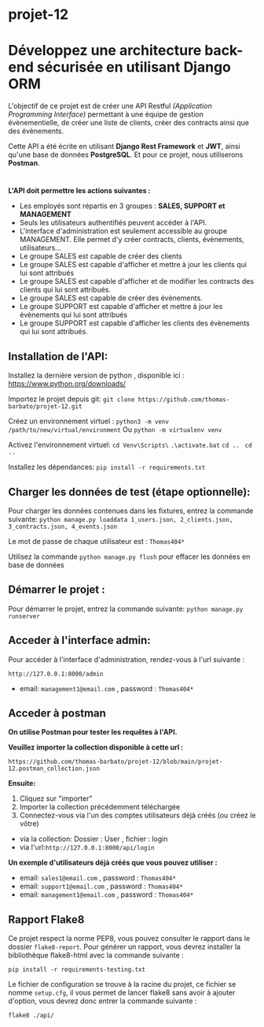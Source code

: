 # projet-12 
# Développez une architecture back-end sécurisée en utilisant Django ORM

L'objectif de ce projet est de créer une API Restful 
*(Application Programming Interface)* permettant à une équipe de gestion évènementielle, de créer une liste de clients, créer des contracts ainsi que des évènements.

Cette API a été écrite en utilisant **Django Rest Framework** et **JWT**, ainsi qu'une base de données **PostgreSQL**. Et pour ce projet, nous utiliserons **Postman**.
#
**L'API doit permettre les actions suivantes :**

- Les employés sont répartis en 3 groupes : **SALES, SUPPORT et MANAGEMENT**
- Seuls les utilisateurs authentifiés peuvent accéder à l'API.
- L'interface d'administration est seulement accessible au groupe MANAGEMENT. Elle permet d'y créer contracts, clients, évènements, utilisateurs...
- Le groupe SALES est capable de créer des clients
- Le groupe SALES est capable d'afficher et mettre à jour les clients qui lui sont attribués
- Le groupe SALES est capable d'afficher et de modifier les contracts des clients qui lui sont attribués.
- Le groupe SALES est capable de créer des évènements.
- Le groupe SUPPORT est capable d'afficher et mettre à jour les évènements qui lui sont attribués
- Le groupe SUPPORT est capable d'afficher les clients des évènements qui lui sont attribués.

## Installation de l'API:

Installez la dernière version de python , disponible ici : https://www.python.org/downloads/

Importez le projet depuis git: `git clone https://github.com/thomas-barbato/projet-12.git`

Créez un environnement virtuel :
`python3 -m venv /path/to/new/virtual/environment`
Ou `python -m virtualenv venv`

Activez l'environnement virtuel:
`cd Venv\Scripts\`
`.\activate.bat`
`cd .. `
`cd .. `

Installez les dépendances:
`pip install -r requirements.txt`

## Charger les données de test (étape optionnelle):

Pour charger les données contenues dans les fixtures, entrez la commande suivante:
`python manage.py loaddata 1_users.json, 2_clients.json, 3_contracts.json, 4_events.json`

Le mot de passe de chaque utilisateur est : `Thomas404*`

Utilisez la commande `python manage.py flush` pour effacer les données en base de données

## Démarrer le projet :

Pour démarrer le projet, entrez la commande suivante: `python manage.py runserver`

## Acceder à l'interface admin:

Pour accéder à l'interface d'administration, rendez-vous à l'url suivante :

``http://127.0.0.1:8000/admin``

- email: ``management1@email.com`` , password : ``Thomas404*``

## Acceder à postman

**On utilise Postman pour tester les requêtes à l'API.**

**Veuillez importer la collection disponible à cette url :**

``https://github.com/thomas-barbato/projet-12/blob/main/projet-12.postman_collection.json``

**Ensuite:**

1. Cliquez sur "importer"
2. Importer la collection précédemment téléchargée
3. Connectez-vous via l'un des comptes utilisateurs déjà créés (ou créez le vôtre) 
- via la collection: Dossier : User , fichier : login
- via l'url:``http://127.0.0.1:8000/api/login`` 

**Un exemple d'utilisateurs déjà créés que vous pouvez utiliser :**

- email: ``sales1@email.com`` , password : ``Thomas404*``
- email: ``support1@email.com`` , password : ``Thomas404*``
- email: ``management1@email.com`` , password : ``Thomas404*``

## Rapport Flake8

Ce projet respect la norme PEP8, vous pouvez consulter le rapport dans le dossier `flake8-report`.
Pour générer un rapport, vous devrez installer la bibliothèque flake8-html avec la commande suivante :

`pip install -r requirements-testing.txt`

Le fichier de configuration se trouve à la racine du projet, ce fichier se nomme `setup.cfg`,
il vous permet de lancer flake8 sans avoir à ajouter d'option, vous devrez donc entrer la commande suivante :

`flake8 ./api/`